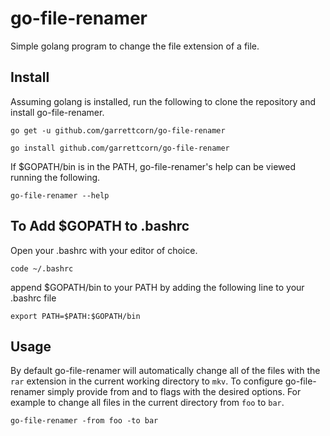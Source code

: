 # go-file-renamer
Simple golang program to change the file extension of a file.

## Install
Assuming golang is installed, run the following to clone the repository and install go-file-renamer.
```
go get -u github.com/garrettcorn/go-file-renamer
```
```
go install github.com/garrettcorn/go-file-renamer
```

If $GOPATH/bin is in the PATH, go-file-renamer's help can be viewed running the following.
```
go-file-renamer --help
```

## To Add $GOPATH to .bashrc
Open your .bashrc with your editor of choice.
```
code ~/.bashrc
```

append $GOPATH/bin to your PATH by adding the following line to your .bashrc file
```
export PATH=$PATH:$GOPATH/bin
```

## Usage
By default go-file-renamer will automatically change all of the files with the `rar` extension in the current working directory to `mkv`. To configure go-file-renamer simply provide from and to flags with the desired options. For example to change all files in the current directory from `foo` to `bar`.
```
go-file-renamer -from foo -to bar
```
